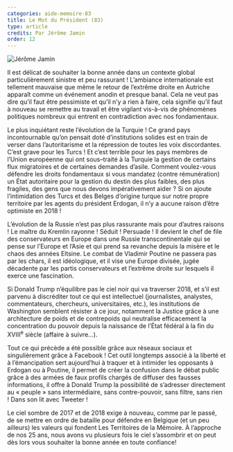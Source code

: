 ```yaml
---
categories: aide-memoire-83
title: Le Mot du Président (83)
type: article
credits: Par Jérôme Jamin
order: 12
---
```

![Jérôme Jamin](/assets/uploads/am-84-jerome-jamin.jpg)



Il est délicat de souhaiter la bonne année dans un contexte global particulièrement sinistre et peu rassurant ! L’ambiance internationale est tellement mauvaise que même le retour de l’extrême droite en Autriche apparaît comme un événement anodin et presque banal. Cela ne veut pas dire qu’il faut être pessimiste et qu’il n’y a rien à faire, cela signifie qu’il faut à nouveau se remettre au travail et être vigilant vis-à-vis de phénomènes politiques nombreux qui entrent en contradiction avec nos fondamentaux.

Le plus inquiétant reste l’évolution de la Turquie ! Ce grand pays incontournable qu’on pensait doté d’institutions solides est en train de verser dans l’autoritarisme et la répression de toutes les voix discordantes. C’est grave pour les Turcs ! Et c’est terrible pour les pays membres de l’Union européenne qui ont sous–traité à la Turquie la gestion de certains flux migratoires et de certaines demandes d’asile. Comment voulez-vous défendre les droits fondamentaux si vous mandatez (contre rémunération) un État autoritaire pour la gestion du destin des plus faibles, des plus fragiles, des gens que nous devons impérativement aider ? Si on ajoute l’intimidation des Turcs et des Belges d’origine turque sur notre propre territoire par les agents du président Erdogan, il n’y a aucune raison d’être optimiste en 2018 !

L’évolution de la Russie n’est pas plus rassurante mais pour d’autres raisons ! Le maître du Kremlin rayonne ! Séduit ! Persuade ! Il devient le chef de file des conservateurs en Europe dans une Russie transcontinentale qui se pense sur l’Europe et l’Asie et qui prend sa revanche depuis la misère et le chaos des années Eltsine. Le combat de Vladimir Poutine ne passera pas par les chars, il est idéologique, et il vise une Europe divisée, jugée décadente par les partis conservateurs et l’extrême droite sur lesquels il exerce une fascination.

Si Donald Trump n’équilibre pas le ciel noir qui va traverser 2018, et s’il est parvenu à discréditer tout ce qui est intellectuel (journalistes, analystes, commentateurs, chercheurs, universitaires, etc.), les institutions de Washington semblent résister à ce jour, notamment la Justice grâce à une architecture de poids et de contrepoids qui neutralise efficacement la concentration du pouvoir depuis la naissance de l’État fédéral à la fin du XVIII<sup>e</sup> siècle (affaire à suivre…).

Tout ce qui précède a été possible grâce aux réseaux sociaux et singulièrement grâce à Facebook ! Cet outil longtemps associé à la liberté et à l’émancipation sert aujourd’hui à traquer et à intimider les opposants à Erdogan ou à Poutine, il permet de créer la confusion dans le débat public grâce à des armées de faux profils chargés de diffuser des fausses informations, il offre à Donald Trump la possibilité de s’adresser directement au « peuple » sans intermédiaire, sans contre-pouvoir, sans filtre, sans rien ! Dans son lit avec Tweeter !

Le ciel sombre de 2017 et de 2018 exige à nouveau, comme par le passé, de se mettre en ordre de bataille pour défendre en Belgique (et un peu ailleurs) les valeurs qui fondent Les Territoires de la Mémoire. À l’approche de nos 25 ans, nous avons vu plusieurs fois le ciel s’assombrir et on peut dès lors vous souhaiter la bonne année en toute confiance!
